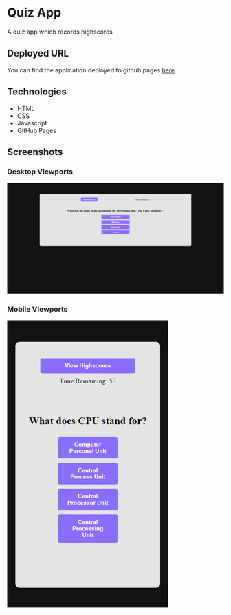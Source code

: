# Quiz App

A quiz app which records highscores


## Deployed URL

You can find the application deployed to github pages [here](https://glowingmanagement.github.io/Quiz-App/)

## Technologies

- HTML
- CSS
- Javascript
- GitHub Pages

## Screenshots

### Desktop Viewports

![Desktop Viewport](./assets/images/screenshots/desktop-screenshot-2.png)

### Mobile Viewports

![Mobile Viewport](./assets/images/screenshots/mobile-screenshot-2.png)
